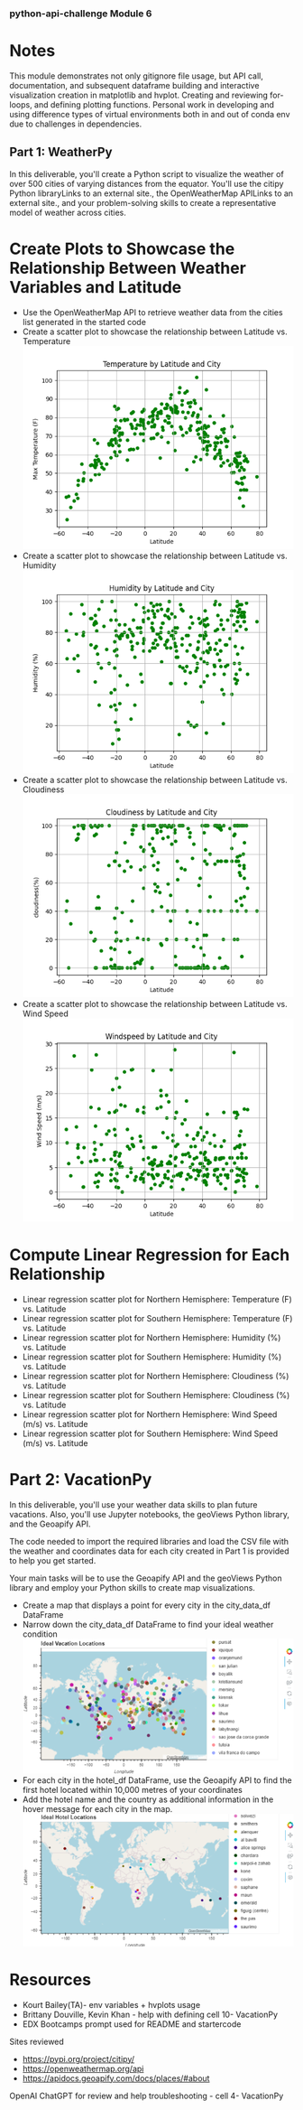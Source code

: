 ### python-api-challenge Module 6

# Notes 
This module demonstrates not only gitignore file usage, but API call, documentation, and subsequent dataframe building and interactive visualization creation in matplotlib and hvplot. Creating and reviewing for-loops, and defining plotting functions.  Personal work in developing and using difference types of virtual environments both in and out of conda env due to challenges in dependencies.  


## Part 1: WeatherPy
In this deliverable, you'll create a Python script to visualize the weather of over 500 cities of varying distances from the equator. You'll use the citipy Python libraryLinks to an external site., the OpenWeatherMap APILinks to an external site., and your problem-solving skills to create a representative model of weather across cities.

# Create Plots to Showcase the Relationship Between Weather Variables and Latitude
- Use the OpenWeatherMap API to retrieve weather data from the cities list generated in the started code
- Create a scatter plot to showcase the relationship between Latitude vs. Temperature
![Alt text](output_data/Lat_vs_Temperature.png)
- Create a scatter plot to showcase the relationship between Latitude vs. Humidity
![Alt text](output_data/Lat_vs_Humidity.png)
- Create a scatter plot to showcase the relationship between Latitude vs. Cloudiness
![Alt text](output_data/Lat_vs_Cloudiness.png)
- Create a scatter plot to showcase the relationship between Latitude vs. Wind Speed
![Alt text](output_data/Lat_vs_Windspeed.png)

# Compute Linear Regression for Each Relationship
- Linear regression scatter plot for Northern Hemisphere: Temperature (F) vs. Latitude
- Linear regression scatter plot for Southern Hemisphere: Temperature (F) vs. Latitude
- Linear regression scatter plot for Northern Hemisphere: Humidity (%) vs. Latitude
- Linear regression scatter plot for Southern Hemisphere: Humidity (%) vs. Latitude 
- Linear regression scatter plot for Northern Hemisphere: Cloudiness (%) vs. Latitude 
- Linear regression scatter plot for Southern Hemisphere: Cloudiness (%) vs. Latitude 
- Linear regression scatter plot for Northern Hemisphere: Wind Speed (m/s) vs. Latitude 
- Linear regression scatter plot for Southern Hemisphere: Wind Speed (m/s) vs. Latitude 


# Part 2: VacationPy
In this deliverable, you'll use your weather data skills to plan future vacations. Also, you'll use Jupyter notebooks, the geoViews Python library, and the Geoapify API.

The code needed to import the required libraries and load the CSV file with the weather and coordinates data for each city created in Part 1 is provided to help you get started.

Your main tasks will be to use the Geoapify API and the geoViews Python library and employ your Python skills to create map visualizations.

- Create a map that displays a point for every city in the city_data_df DataFrame 
- Narrow down the city_data_df DataFrame to find your ideal weather condition
![Alt text](output_data/Ideal_locations.png)
- For each city in the hotel_df DataFrame, use the Geoapify API to find the first hotel located within 10,000 metres of your coordinates
- Add the hotel name and the country as additional information in the hover message for each city in the map.
![Alt text](output_data/Ideal_vacation.png)

# Resources
- Kourt Bailey(TA)- env variables + hvplots usage
- Brittany Douville, Kevin Khan - help with defining cell 10-  VacationPy
- EDX Bootcamps prompt used for README and startercode 

Sites reviewed 
- https://pypi.org/project/citipy/
- https://openweathermap.org/api
- https://apidocs.geoapify.com/docs/places/#about

OpenAI ChatGPT for review and help troubleshooting - cell 4- VacationPy
